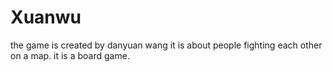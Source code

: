 # Xuanwu
the game is created by danyuan wang it is about people fighting each other on a map. it is a board game.
